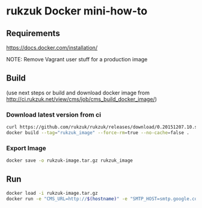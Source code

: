 # rukzuk Docker mini-how-to

## Requirements

https://docs.docker.com/installation/

NOTE: Remove Vagrant user stuff for a production image

## Build
(use next steps or build and download docker image from http://ci.rukzuk.net/view/cms/job/cms_build_docker_image/)

### Download latest version from ci

```sh
curl https://github.com/rukzuk/rukzuk/releases/download/0.20151207.10.stable/0.20151207.10.stable.tgz  > tools/docker/release/cmsrelease.tar.gz
docker build --tag="rukzuk_image" --force-rm=true --no-cache=false .
```

### Export Image

```sh
docker save -o rukzuk-image.tar.gz rukzuk_image
```

## Run

```sh
docker load -i rukzuk-image.tar.gz
docker run -e "CMS_URL=http://$(hostname)" -e "SMTP_HOST=smtp.google.com" -e "SMTP_USER=you@gmail.com" -e "SMTP_PASSWORD=password" -d -p 80:80 -v $HOME/rukzuk/:/srv/rukzuk/htdocs/cms:rw rukzuk_image
```

